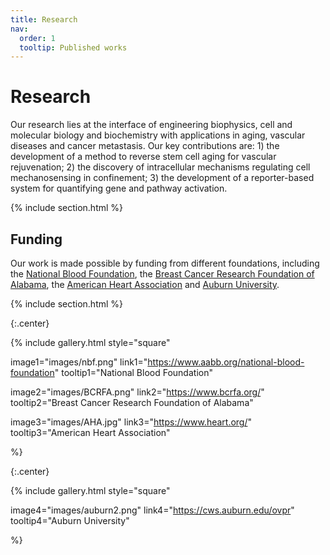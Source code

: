 ```yaml
---
title: Research
nav:
  order: 1
  tooltip: Published works
---
```


# <i class="fas fa-microscope"></i>Research

Our research lies at the interface of engineering biophysics, cell and molecular biology and biochemistry with applications in aging, vascular diseases and cancer metastasis. Our key contributions are: 1) the development of a method to reverse stem cell aging for vascular rejuvenation; 2) the discovery of intracellular mechanisms regulating cell mechanosensing in confinement; 3) the development of a reporter-based system for quantifying gene and pathway activation.

{% include section.html %}

## Funding

Our work is made possible by funding from different foundations, including the [National Blood Foundation](https://www.aabb.org/national-blood-foundation), the [Breast Cancer Research Foundation of Alabama](https://www.bcrfa.org/), the [American Heart Association](https://www.heart.org/) and [Auburn University](https://cws.auburn.edu/ovpr).

{% include section.html %}

{:.center}

{%
  include gallery.html
  style="square"

  image1="images/nbf.png"
  link1="https://www.aabb.org/national-blood-foundation"
  tooltip1="National Blood Foundation"
  
  image2="images/BCRFA.png"
  link2="https://www.bcrfa.org/"
  tooltip2="Breast Cancer Research Foundation of Alabama"
  
  image3="images/AHA.jpg"
  link3="https://www.heart.org/"
  tooltip3="American Heart Association"

%}

{:.center}

{%
  include gallery.html
  style="square"

  image4="images/auburn2.png"
  link4="https://cws.auburn.edu/ovpr"
  tooltip4="Auburn University"
  
%}

